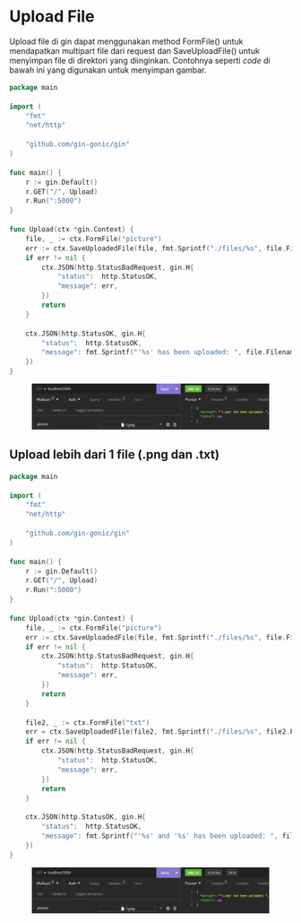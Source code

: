 # Upload File

Upload file di gin dapat menggunakan method FormFile() untuk mendapatkan multipart file dari request dan SaveUploadFile() untuk menyimpan file di direktori yang diinginkan. Contohnya seperti _code_ di bawah ini yang digunakan untuk menyimpan gambar.

```go
package main

import (
	"fmt"
	"net/http"

	"github.com/gin-gonic/gin"
)

func main() {
	r := gin.Default()
	r.GET("/", Upload)
	r.Run(":5000")
}

func Upload(ctx *gin.Context) {
	file, _ := ctx.FormFile("picture")
	err := ctx.SaveUploadedFile(file, fmt.Sprintf("./files/%s", file.Filename))
	if err != nil {
		ctx.JSON(http.StatusBadRequest, gin.H{
			"status":  http.StatusOK,
			"message": err,
		})
		return
	}

	ctx.JSON(http.StatusOK, gin.H{
		"status":  http.StatusOK,
		"message": fmt.Sprintf("'%s' has been uploaded: ", file.Filename),
	})
}

```

<figure><img src="../.gitbook/assets/1 (5) (1) (1).png" alt=""><figcaption></figcaption></figure>

## Upload lebih dari 1 file (.png dan .txt)

```go
package main

import (
	"fmt"
	"net/http"

	"github.com/gin-gonic/gin"
)

func main() {
	r := gin.Default()
	r.GET("/", Upload)
	r.Run(":5000")
}

func Upload(ctx *gin.Context) {
	file, _ := ctx.FormFile("picture")
	err := ctx.SaveUploadedFile(file, fmt.Sprintf("./files/%s", file.Filename))
	if err != nil {
		ctx.JSON(http.StatusBadRequest, gin.H{
			"status":  http.StatusOK,
			"message": err,
		})
		return
	}

	file2, _ := ctx.FormFile("txt")
	err = ctx.SaveUploadedFile(file2, fmt.Sprintf("./files/%s", file2.Filename))
	if err != nil {
		ctx.JSON(http.StatusBadRequest, gin.H{
			"status":  http.StatusOK,
			"message": err,
		})
		return
	}

	ctx.JSON(http.StatusOK, gin.H{
		"status":  http.StatusOK,
		"message": fmt.Sprintf("'%s' and '%s' has been uploaded: ", file.Filename, file2.Filename),
	})
}

```

<figure><img src="../.gitbook/assets/1 (7) (1) (1).png" alt=""><figcaption></figcaption></figure>
